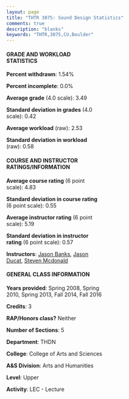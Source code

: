 ```yaml
---
layout: page
title: "THTR 3075: Sound Design Statistics"
comments: true
description: "blanks"
keywords: "THTR,3075,CU,Boulder"
---
```

<head>
<script src="https://ajax.googleapis.com/ajax/libs/jquery/2.1.3/jquery.min.js"></script>
<script src="https://dl.dropboxusercontent.com/s/pc42nxpaw1ea4o9/highcharts.js?dl=0"></script>
<!-- <script src="../assets/js/highcharts.js"></script> -->
<style type="text/css">@font-face {
	font-family: "Bebas Neue";
	src: url(https://www.filehosting.org/file/details/544349/BebasNeue Regular.otf) format("opentype");
	}
	h1.Bebas { 
		font-family: "Bebas Neue", Verdana, Tahoma;
	}
</style>
</head>
<body>
	<div id="container" style="float: right; width: 45%; height: 88%; margin-left: 2.5%; margin-right: 2.5%;"></div>
	<script language="JavaScript">
		$(document).ready(function() {
		var chart = {type: 'column'};
		var title = {text: 'Grade Distribution'};
		var xAxis = {categories: ['A','B','C','D','F'],crosshair: true};
		var yAxis = {min: 0,title: {text: 'Percentage'}};
		var tooltip = {headerFormat: '<center><b><span style="font-size:20px">{point.key}</span></b></center>',
		               pointFormat: '<td style="padding:0"><b>{point.y:.1f}%</b></td>',
		               footerFormat: '</table>',shared: true,useHTML: true};
		var plotOptions = {column: {pointPadding: 0.0,borderWidth: 0}};  
		var credits = {enabled: false};var series= [{name: 'Percent',data: [75.91,14.73,6.49,0.0,2.86,]}];
		var json = {};
		json.chart = chart;
		json.title = title;
		json.tooltip = tooltip;
		json.xAxis = xAxis;
		json.yAxis = yAxis;  
		json.series = series;
		json.plotOptions = plotOptions;  
		json.credits = credits;
		$('#container').highcharts(json);
	});
	</script>
</body>
			   
#### GRADE AND WORKLOAD STATISTICS

**Percent withdrawn**: 1.54%

**Percent incomplete**: 0.0%

**Average grade** (4.0 scale): 3.49

**Standard deviation in grades** (4.0 scale): 0.42

**Average workload** (raw): 2.53

**Standard deviation in workload** (raw): 0.58

#### COURSE AND INSTRUCTOR RATINGS/INFORMATION

**Average course rating** (6 point scale): 4.83

**Standard deviation in course rating** (6 point scale): 0.55

**Average instructor rating** (6 point scale): 5.19

**Standard deviation in instructor rating** (6 point scale): 0.57

**Instructors**: <a href='../../instructors/Jason_Banks'>Jason Banks</a>, <a href='../../instructors/Jason_Ducat'>Jason Ducat</a>, <a href='../../instructors/Steven_Mcdonald'>Steven Mcdonald</a>

#### GENERAL CLASS INFORMATION

**Years provided**: Spring 2008, Spring 2010, Spring 2013, Fall 2014, Fall 2016

**Credits**: 3

**RAP/Honors class?** Neither

**Number of Sections**: 5

**Department**: THDN

**College**: College of Arts and Sciences

**A&S Division**: Arts and Humanities

**Level**: Upper

**Activity**: LEC - Lecture
